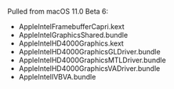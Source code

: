 Pulled from macOS 11.0 Beta 6:

- AppleIntelFramebufferCapri.kext- AppleIntelGraphicsShared.bundle- AppleIntelHD4000Graphics.kext- AppleIntelHD4000GraphicsGLDriver.bundle- AppleIntelHD4000GraphicsMTLDriver.bundle- AppleIntelHD4000GraphicsVADriver.bundle- AppleIntelIVBVA.bundle